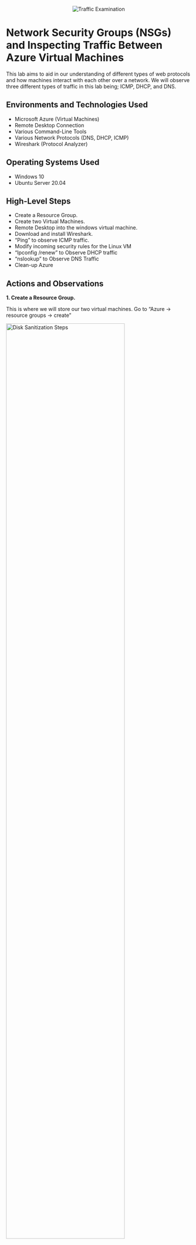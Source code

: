 <p align="center">
<img src="https://i.imgur.com/Ua7udoS.png" alt="Traffic Examination"/>
</p>

<h1>Network Security Groups (NSGs) and Inspecting Traffic Between Azure Virtual Machines</h1>
This lab aims to aid in our understanding of different types of web protocols and how machines interact with each other over a network. We will observe three different types of traffic in this lab being; ICMP, DHCP, and DNS. <br />

<h2>Environments and Technologies Used</h2>

- Microsoft Azure (Virtual Machines)
- Remote Desktop Connection
- Various Command-Line Tools
- Various Network Protocols (DNS, DHCP, ICMP)
- Wireshark (Protocol Analyzer)

<h2>Operating Systems Used </h2>

- Windows 10
- Ubuntu Server 20.04

<h2>High-Level Steps</h2>

- Create a Resource Group. 
- Create two Virtual Machines. 
- Remote Desktop into the windows virtual machine. 
- Download and install Wireshark. 
- “Ping” to observe ICMP traffic.
- Modify incoming security rules for the Linux VM
- “Ipconfig /renew” to Observe DHCP traffic
- “nslookup” to Observe DNS Traffic
- Clean-up Azure

<h2>Actions and Observations</h2>

<b>1. Create a Resource Group.</b>
  
<p>
This is where we will store our two virtual machines. Go to “Azure -> resource groups -> create”
</p>

<p>
<img src="https://i.imgur.com/C7TmwAn.png" height="80%" width="80%" alt="Disk Sanitization Steps"/>
</p>
  
<br />

<b>2.	Create two Virtual Machines.</b>
  
<p>
One should be a windows 10 Virtual Machine, the other should be a Linux virtual machine. When creating these VMs, place them both inside the resource group that we just created. 

The first VM will be called “Windows-VM” and will run “Windows 10 Pro.” Username will be “Labuser” and the password will be “Password1234”
</p>

<p>
<img src="https://i.imgur.com/uv3viED.png" height="80%" width="80%" alt="Disk Sanitization Steps"/>
</p>
  
<br />

<p>
The second VM will be called “Linux-VM” and will run “Ubuntu Server 20.04 LTS.” Username will be “Labuser” and the password will be “Password1234” The reason we can use the same username and password on both virtual machines is because they are two separate machines, thus having their own unique IP Address when we connect to them.
</p>

<p>
<img src="https://i.imgur.com/FyKrVLk.png" height="80%" width="80%" alt="Disk Sanitization Steps"/>
</p>

<br />

<p>
Note: when we crated our first virtual machine, being “Windows-VM” a virtual network was automatically created called “Windows-VM-Net”. With this in mind, when we crate the second virtual machine we must go to the networking page and check that the virtual network that was created is selected. 
</p>

<p>
<img src="https://i.imgur.com/vbNeczg.png" height="80%" width="80%" alt="Disk Sanitization Steps"/>
</p>
  
<br />

<p>
<b>3.	Remote Desktop into the windows virtual machine.</b>
  
Within Azure, navigate to your windows virtual machine and copy Its public IP address. Open Remote Desktop Connection on your PC and paste the IP address of the windows VM. Log in to the VM using the username and password that we crated when initially creating the VM.
</p>

<p>
<img src="https://i.imgur.com/E4C7FDQ.png" height="80%" width="80%" alt="Disk Sanitization Steps"/>
</p>
  
<br />

<p>
<b>4.	Download and install Wireshark. </b>
  
Once you are inside your Windows VM, open a web browser and download the Windows 10 64bit Wireshark installer. Install the software from the file in your downloads folder. Once Wireshark is installed, open the program. Once inside Wireshark, select “Ethernet” and then press the blue shark fin button in the top left of Wireshark. 
</p>

<p>
<img src="https://i.imgur.com/S4f1Um7.png" height="80%" width="80%" alt="Disk Sanitization Steps"/>
</p>
  
<br />
